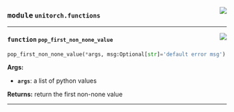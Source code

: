 <!-- markdownlint-disable -->

<a href="https://github.com/fuliucansheng/unitorch/blob/master/unitorch/functions.py#L0"><img align="right" style="float:right;" src="https://img.shields.io/badge/-source-cccccc?style=flat-square"></a>

### <kbd>module</kbd> `unitorch.functions`





---

<a href="https://github.com/fuliucansheng/unitorch/blob/master/unitorch/functions.py#L7"><img align="right" style="float:right;" src="https://img.shields.io/badge/-source-cccccc?style=flat-square"></a>

#### <kbd>function</kbd> `pop_first_non_none_value`

```python
pop_first_non_none_value(*args, msg:Optional[str]='default error msg')
```



**Args:**
 
 - <b>`args`</b>:  a list of python values 

**Returns:**
 return the first non-none value 




---

